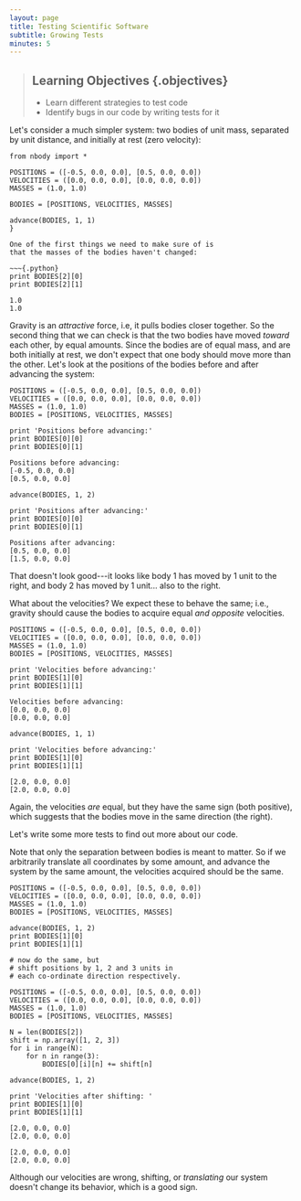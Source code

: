 ```yaml
---
layout: page
title: Testing Scientific Software
subtitle: Growing Tests
minutes: 5
---
```

> ## Learning Objectives {.objectives}
>
> * Learn different strategies to test code
> * Identify bugs in our code by writing tests for it

Let's consider a much simpler system:
two bodies of unit mass,
separated by unit distance,
and initially at rest (zero velocity):

~~~{.python}
from nbody import *

POSITIONS = ([-0.5, 0.0, 0.0], [0.5, 0.0, 0.0])
VELOCITIES = ([0.0, 0.0, 0.0], [0.0, 0.0, 0.0])
MASSES = (1.0, 1.0)

BODIES = [POSITIONS, VELOCITIES, MASSES]

advance(BODIES, 1, 1)
}

One of the first things we need to make sure of is
that the masses of the bodies haven't changed:

~~~{.python}
print BODIES[2][0]
print BODIES[2][1]
~~~

~~~{.output}
1.0
1.0
~~~

Gravity is an *attractive* force, i.e,
it pulls bodies closer together.
So  the second thing that we can check is that
the two bodies have moved *toward* each other,
by equal amounts.
Since the bodies are of equal mass,
and are both initially at rest,
we don't expect that one body should
move more than the other.
Let's look at the positions of the
bodies before and after advancing the system:

~~~
POSITIONS = ([-0.5, 0.0, 0.0], [0.5, 0.0, 0.0])
VELOCITIES = ([0.0, 0.0, 0.0], [0.0, 0.0, 0.0])
MASSES = (1.0, 1.0)
BODIES = [POSITIONS, VELOCITIES, MASSES]
~~~

~~~{.python}
print 'Positions before advancing:'
print BODIES[0][0]
print BODIES[0][1]
~~~

~~~{.output}
Positions before advancing:
[-0.5, 0.0, 0.0]
[0.5, 0.0, 0.0]
~~~

~~~{.python}
advance(BODIES, 1, 2)
~~~

~~~{.python}
print 'Positions after advancing:'
print BODIES[0][0]
print BODIES[0][1]
~~~

~~~{.output}
Positions after advancing:
[0.5, 0.0, 0.0]
[1.5, 0.0, 0.0]
~~~

That doesn't look good---it looks like body 1 has moved by 1 unit to the right,
and body 2 has moved by 1 unit... also to the right.

What about the velocities?
We expect these to behave the same; i.e.,
gravity should cause the bodies to acquire
equal *and opposite*  velocities.

~~~
POSITIONS = ([-0.5, 0.0, 0.0], [0.5, 0.0, 0.0])
VELOCITIES = ([0.0, 0.0, 0.0], [0.0, 0.0, 0.0])
MASSES = (1.0, 1.0)
BODIES = [POSITIONS, VELOCITIES, MASSES]

~~~

~~~{.python}
print 'Velocities before advancing:'
print BODIES[1][0]
print BODIES[1][1]
~~~

~~~{.output}
Velocities before advancing:
[0.0, 0.0, 0.0]
[0.0, 0.0, 0.0]
~~~

~~~{.python}
advance(BODIES, 1, 1)
~~~

~~~{.python}
print 'Velocities before advancing:'
print BODIES[1][0]
print BODIES[1][1]
~~~

~~~{.output}
[2.0, 0.0, 0.0]
[2.0, 0.0, 0.0]
~~~

Again, the velocities *are* equal,
but they have the same sign (both positive),
which suggests that the bodies move
in the same direction (the right).

Let's write some more tests to find out more about our code.

Note that only the separation between bodies is meant to matter.
So if we arbitrarily translate all coordinates by some amount,
and advance the system by the same amount,
the velocities acquired should be the same.

~~~{.python}
POSITIONS = ([-0.5, 0.0, 0.0], [0.5, 0.0, 0.0])
VELOCITIES = ([0.0, 0.0, 0.0], [0.0, 0.0, 0.0])
MASSES = (1.0, 1.0)
BODIES = [POSITIONS, VELOCITIES, MASSES]

advance(BODIES, 1, 2)
print BODIES[1][0]
print BODIES[1][1]

# now do the same, but
# shift positions by 1, 2 and 3 units in
# each co-ordinate direction respectively.

POSITIONS = ([-0.5, 0.0, 0.0], [0.5, 0.0, 0.0])
VELOCITIES = ([0.0, 0.0, 0.0], [0.0, 0.0, 0.0])
MASSES = (1.0, 1.0)
BODIES = [POSITIONS, VELOCITIES, MASSES]

N = len(BODIES[2])
shift = np.array([1, 2, 3])
for i in range(N):
    for n in range(3):
        BODIES[0][i][n] += shift[n]

advance(BODIES, 1, 2)

print 'Velocities after shifting: '
print BODIES[1][0]
print BODIES[1][1]
~~~

~~~{.output}
[2.0, 0.0, 0.0]
[2.0, 0.0, 0.0]

[2.0, 0.0, 0.0]
[2.0, 0.0, 0.0]
~~~

Although our velocities are wrong,
shifting, or *translating* our system
doesn't change its behavior, which is a good sign.
